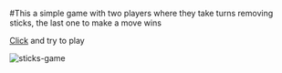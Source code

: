 #This a simple game with two players where they take turns removing sticks, the last one to make a move wins

[Сlick](https://yana-dyachok.github.io/sticks-game/sticks-game/) and try to play

![sticks-game](https://github.com/Yana-Dyachok/sticks-game/assets/97878430/ed64e173-aca5-4d41-9232-310e7e995d07)
